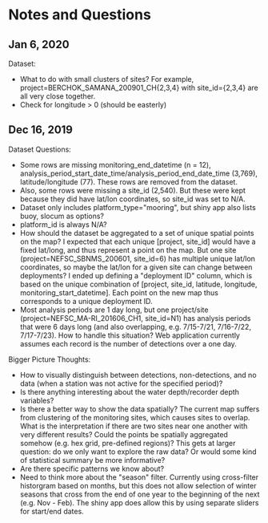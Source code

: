 # Notes and Questions

## Jan 6, 2020

Dataset:

- What to do with small clusters of sites? For example, project=BERCHOK_SAMANA_200901_CH{2,3,4} with site_id={2,3,4} are all very close together.
- Check for longitude > 0 (should be easterly)

## Dec 16, 2019

Dataset Questions:

- Some rows are missing monitoring_end_datetime (n = 12), analysis_period_start_date_time/analysis_period_end_date_time (3,769), latitude/longitude (77). These rows are removed from the dataset.
- Also, some rows were missing a site_id (2,540). But these were kept because they did have lat/lon coordinates, so site_id was set to N/A.
- Dataset only includes platform_type="mooring", but shiny app also lists buoy, slocum as options?
- platform_id is always N/A?
- How should the dataset be aggregated to a set of unique spatial points on the map? I expected that each unique [project, site_id] would have a fixed lat/long, and thus represent a point on the map. But one site (project=NEFSC_SBNMS_200601, site_id=6) has multiple unique lat/lon coordinates, so maybe the lat/lon for a given site can change between deployments? I ended up defining a "deployment ID" column, which is based on the unique combination of [project, site_id, latitude, longitude, monitoring_start_datetime]. Each point on the new map thus corresponds to a unique deployment ID.
- Most analysis periods are 1 day long, but one project/site (project=NEFSC_MA-RI_201606_CH1, site_id=N1) has analysis periods that were 6 days long (and also overlapping, e.g. 7/15-7/21, 7/16-7/22, 7/17-7/23). How to handle this situation? Web application currently assumes each record is the number of detections over a one day.

Bigger Picture Thoughts:

- How to visually distinguish between detections, non-detections, and no data (when a station was not active for the specified period)?
- Is there anything interesting about the water depth/recorder depth variables?
- Is there a better way to show the data spatially? The current map suffers from clustering of the monitoring sites, which causes sites to overlap. What is the interpretation if there are two sites near one another with very different results? Could the points be spatially aggregated somehow (e.g. hex grid, pre-defined regions)? This gets at larger question: do we only want to explore the raw data? Or would some kind of statistical summary be more informative?
- Are there specific patterns we know about?
- Need to think more about the "season" filter. Currently using cross-filter historgram based on months, but this does not allow selection of winter seasons that cross from the end of one year to the beginning of the next (e.g. Nov - Feb). The shiny app does allow this by using separate sliders for start/end dates.

